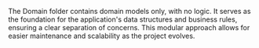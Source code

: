 The Domain folder contains domain models only, with no logic. It serves as the foundation for the application's data structures and business rules, ensuring a clear separation of concerns. This modular approach allows for easier maintenance and scalability as the project evolves.